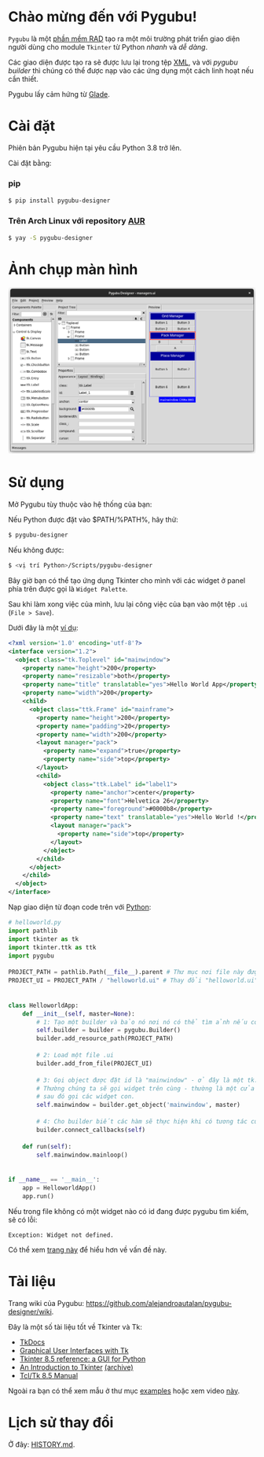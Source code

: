 Chào mừng đến với Pygubu!
============================================

`Pygubu` là một [phần mềm RAD](https://en.wikipedia.org/wiki/Rapid_application_development) tạo ra một môi trường phát triển giao diện người dùng cho module `Tkinter` từ Python _nhanh_ và _dễ dàng_.

Các giao diện được tạo ra sẽ được lưu lại trong tệp [XML](https://en.wikipedia.org/wiki/XML), và với _pygubu builder_ thì chúng có thể được nạp vào các ứng dụng một cách linh hoạt nếu cần thiết.

Pygubu lấy cảm hứng từ [Glade](https://glade.gnome.org).

Cài đặt
============

Phiên bản Pygubu hiện tại yêu cầu Python 3.8 trở lên.

Cài đặt bằng:

### pip

```bash
$ pip install pygubu-designer
```

### Trên Arch Linux với repository [AUR](https://aur.archlinux.org/packages/pygubu-designer)

```bash
$ yay -S pygubu-designer
```

Ảnh chụp màn hình
==========

<img src="pygubu-designer.png" alt="pygubu-desinger.png">

Sử dụng
=====

Mở Pygubu tùy thuộc vào hệ thống của bạn:

Nếu Python được đặt vào $PATH/%PATH%, hãy thử:

```bash
$ pygubu-designer
```

Nếu không được:

```bash
$ <vị trí Python>/Scripts/pygubu-designer
```

Bây giờ bạn có thể tạo ứng dụng Tkinter cho mình với các widget ở panel phía trên được gọi là `Widget Palette`.

Sau khi làm xong việc của mình, lưu lại công việc của bạn vào một tệp `.ui` (`File > Save`).

Dưới đây là một [ví dụ](examples/helloworld/helloworld.ui):

```xml
<?xml version='1.0' encoding='utf-8'?>
<interface version="1.2">
  <object class="tk.Toplevel" id="mainwindow">
    <property name="height">200</property>
    <property name="resizable">both</property>
    <property name="title" translatable="yes">Hello World App</property>
    <property name="width">200</property>
    <child>
      <object class="ttk.Frame" id="mainframe">
        <property name="height">200</property>
        <property name="padding">20</property>
        <property name="width">200</property>
        <layout manager="pack">
          <property name="expand">true</property>
          <property name="side">top</property>
        </layout>
        <child>
          <object class="ttk.Label" id="label1">
            <property name="anchor">center</property>
            <property name="font">Helvetica 26</property>
            <property name="foreground">#0000b8</property>
            <property name="text" translatable="yes">Hello World !</property>
            <layout manager="pack">
              <property name="side">top</property>
            </layout>
          </object>
        </child>
      </object>
    </child>
  </object>
</interface>
```

Nạp giao diện từ đoạn code trên với [Python](examples/helloworld/helloworld.py):

```python
# helloworld.py
import pathlib
import tkinter as tk
import tkinter.ttk as ttk
import pygubu

PROJECT_PATH = pathlib.Path(__file__).parent # Thư mục nơi file này được đặt
PROJECT_UI = PROJECT_PATH / "helloworld.ui" # Thay đổi "helloworld.ui" với tên file của bạn


class HelloworldApp:
    def __init__(self, master=None):
        # 1: Tạo một builder và bảo nó nơi nó có thể tìm ảnh nếu có
        self.builder = builder = pygubu.Builder()
        builder.add_resource_path(PROJECT_PATH)

        # 2: Load một file .ui
        builder.add_from_file(PROJECT_UI)

        # 3: Gọi object được đặt id là "mainwindow" - ở đây là một tk.TopLevel
        # Thường chúng ta sẽ gọi widget trên cùng - thường là một cửa sổ hoặc dialog,
        # sau đó gọi các widget con.
        self.mainwindow = builder.get_object('mainwindow', master)

        # 4: Cho builder biết các hàm sẽ thực hiện khi có tương tác của người dùng
        builder.connect_callbacks(self)

    def run(self):
        self.mainwindow.mainloop()


if __name__ == '__main__':
    app = HelloworldApp()
    app.run()

```

Nếu trong file không có một widget nào có id đang được pygubu tìm kiếm, sẽ có lỗi:

```
Exception: Widget not defined.
```

Có thể xem [trang này](https://github.com/alejandroautalan/pygubu/issues/40) để hiểu hơn về vấn đề này.

Tài liệu
=============

Trang wiki của Pygubu: https://github.com/alejandroautalan/pygubu-designer/wiki.

Đây là một số tài liệu tốt về Tkinter và Tk:

- [TkDocs](http://www.tkdocs.com)
- [Graphical User Interfaces with Tk](https://docs.python.org/3/library/tk.html)
- [Tkinter 8.5 reference: a GUI for Python](https://tkdocs.com/shipman)
- [An Introduction to Tkinter](http://effbot.org/tkinterbook) [(archive)](http://web.archive.org/web/20200504141939/http://www.effbot.org/tkinterbook)
- [Tcl/Tk 8.5 Manual](http://www.tcl.tk/man/tcl8.5/)

Ngoài ra bạn có thể xem mẫu ở thư mục [examples](examples) hoặc xem video [này](http://youtu.be/wuzV9P8geDg).

Lịch sử thay đổi
=======

Ở đây: [HISTORY.md](HISTORY.md).
